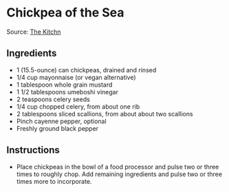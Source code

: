 # Chickpea of the Sea

Source: [The Kitchn](https://www.thekitchn.com/vegetarian-lunch-chickpea-of-t-114022)

## Ingredients
* 1 (15.5-ounce) can chickpeas, drained and rinsed
* 1/4 cup mayonnaise (or vegan alternative)
* 1 tablespoon whole grain mustard
* 1 1/2 tablespoons umeboshi vinegar
* 2 teaspoons celery seeds
* 1/4 cup chopped celery, from about one rib
* 2 tablespoons sliced scallions, from about about two scallions
* Pinch cayenne pepper, optional
* Freshly ground black pepper

## Instructions
* Place chickpeas in the bowl of a food processor and pulse two or three times to roughly chop. Add remaining ingredients and pulse two or three times more to incorporate.